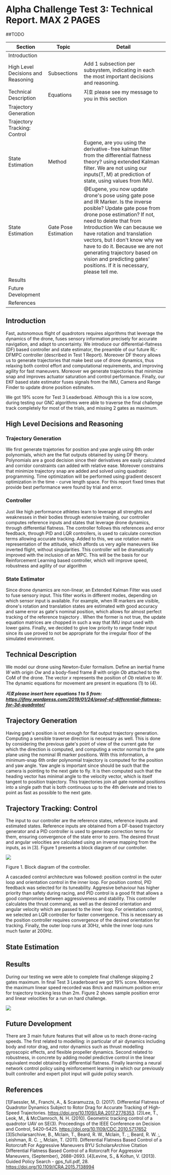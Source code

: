 # Alpha Challenge Test 3: Technical Report. MAX 2 PAGES

##TODO

|Section|Topic|Detail|
|---|---|---|
|Introduction|||
|High Level Decisions and Reasoning| Subsections| Add 1 subsection per subsystem, indicating in each the most important decisions and reasoning.|
|Technical Description| Equations| 지호 please see my message to you in this section|
|Trajectory Generation|||
|Trajectory Tracking: Control|||
|State Estimation| Method| Eugene, are you using the derivative-free kalman filter from the differential flatness theory? using extended Kalman filter. We are not using our inputs(T, M) at prediction of state, using values from IMU.|
|State Estimation| Gate Pose Estimation| @Eugene, you now update drone's pose using gate pose and IR Marker. Is the inverse posible? Update gate pose from drone pose estimation? If not, need to delete that from Introduction   We can because we have rotation and translation vectors, but I don't know why we have to do it. Because we are not generating trajectory based on vision and predicting gates' positions. If it is necessary, please tell me.|
|Results|||
|Future Development|||
|References|||

## Introduction

Fast, autonomous flight of quadrotors requires algorithms that leverage the dynamics of the drone, fuses sensory information precisely for accurate navigation, and adapt to uncertainty. We introduce our differential-flatness (DF) based controller and state estimator, the preamble of our future RL-DFMPC controller (described in Test 1 Report). Moreover DF theory allows us to generate trajectories that make best use of drone dynamics, thus relaxing both control effort and computational requirements, and improving agility for fast maneuvers. Moreover we generate trajectories that minimize snap and improves actuator saturation and control performance. Finally, our EKF based state estimator fuses signals from the IMU, Camera and Range Finder to update drone position estimates.  

We got 19% score for Test 3 Leaderboad. Although this is a low score, during testing our GNC algorithms were able to traverse the final challenge track completely for most of the trials, and missing 2 gates as maximum.  


## High Level Decisions and Reasoning

### Trajectory Generation

We first generate trajetories for position and yaw angle using 6th order polynomials, which are the flat outputs obtained by using DF theory. Polynomials are a good decision since their derivatives are easily calculated and corridor constraints can added with relative ease. Moreover constrains that minimize trajectory snap are added and solved using quadratic programming.  Time optimization will be performed using gradient descent optimization in the time - curve length space. For this report fixed times that provide best performance were found by trial and error.  

### Controller
Just like high performance athletes learn to leverage all strenghts and weaknesses in their bodies through extensive training, our controller computes reference inputs and states that leverage drone dynamics, through differential flatness. The controller follows this references and error feedback, through PID and LQR controllers, is used to calculate correction terms allowing accurate tracking. Added to this, we use rotation matrix representation of the attitude, which affords us very agile maneuvers like inverted flight, without singularities. This controller will be dramatically improved with the inclusion of an MPC. This will be the basis for our Reinforcement Learning based controller, which will improve speed, robustness and agility of our algorithm

### State Estimator
Since drone dynamics are non-linear, an Extended Kalman Filter was used to fuse sensory input. This filter works in different modes, depending on which sensor input is available. For example, when IR markers are visible, drone's rotation and translation states are estimated with good accuracy and same error as gate's nominal position, which allows for almost perfect tracking of the reference trajectory . When the former is not true, the update equation matrices are chopped in such a way that IMU input used with lower gains. Finally, we decided to give low priority to range finder input since its use proved to not be appropriate for the irregular floor of the simulated environment.


## Technical Description
We model our drone using Newton-Euler formalism. Define an inertial frame *W* with origin *Ow* and a body-fixed frame *B* with origin *Ob* attached to the CoM of the drone. The vector *x* represents the position of *Ob* relative to *W*. The dynamic equations for movement are present in equations (1) to (4).

***지호 please insert here equations 1 to 5 from: https://jfmy.wordpress.com/2019/01/24/proof-of-differential-flatness-for-3d-quadrotor/***

## Trajectory Generation

Having gate's position is not enough for flat output trajectory generation. Computing a sensible traverse direction is necessary as well. This is done by considering the previous gate's point of view of the current gate for which the direction is computed, and computing a vector normal to the gate plane using the nominal IR marker positions. With this information, a minimum-snap 6th order polynomial trajectory is computed for the position and yaw angle. Yaw angle is important since should be such that the camera is pointing to the next gate to fly. It is then computed such that the heading vector has minimal angle to the velocity vector, which is itself tangent to position trajectory. This trajectories join all gate nominal positions into a single path that is both continuous up to the 4th derivate and tries to point as fast as possible to the next gate.

## Trajectory Tracking: Control

The input to our controller are the reference states, reference inputs and estimated states. Reference inputs are obtained from a DF-based trajectory generator and a PID controller is used to generate correction terms for them, ensuring convergence of the state error to zero. The desired thrust and angular velocities are calculated using an inverse mapping from the inputs, as in [3]. Figure 1 presents a block diagram of our controller. 

<img src = "Fig X. Alpha Pilot Control Diagram.png">

Figure 1. Block diagram of the controller.

A cascaded control architecture was followed: position control in the outer loop and orientation control in the inner loop. For position control, PID feedback was selected for its tuneability. Aggresive behaviour has higher priority than safety during racing, and PID control is a good fit that allows a good compromise between aggressiveness and stability. This controller calculates the thrust command, as well as the desired orientation and angular velocity which are passed to the inner loop. For orientation control, we selected an LQR controller for faster convergence. This is necessary as the position controller requires convergence of the desired orientation for tracking. Finally, the outer loop runs at 30Hz, while the inner loop runs much faster at 200Hz.

## State Estimation




## Results

During our testing we were able to complete final challenge skipping 2 gates maximum. In final Test 3 Leaderboard we got 19% score. Moreover, the maximum linear speed recorded was 8m/s and maximum position error for trajectory tracking less than 2m. Figure 2 shows sample position error and linear velocities for a run on hard challenge.

<img src = "HardChallenge_Velocities.png">


## Future Development

There are 3 main future features that will allow us to reach drone-racing speeds. The first related to modelling: in particular of air dynamics including body and rotor drag, and rotor dynamics such as thrust modelling  gyroscopic effects, and flexible propeller dynamics. Second related to robustness, in concrete by adding model predictive control in the linear equivalent model obtained by differential flatness. Finally learning a neural network control policy using reinforcement learning in which our previously built controller and expert pilot input will guide policy search.

## References
[1]Faessler, M., Franchi, A., & Scaramuzza, D. (2017). Differential Flatness of Quadrotor Dynamics Subject to Rotor Drag for Accurate Tracking of High-Speed Trajectories. https://doi.org/10.1109/LRA.2017.2776353.
[2]Lee, T., Leok, M., & McClamroch, N. H. (2010). Geometric tracking control of a quadrotor UAV on SE(3). Proceedings of the IEEE Conference on Decision and Control, 5420–5425. https://doi.org/10.1109/CDC.2010.5717652
[3]Scholarsarchive, B., Mclain, T., Beard, R. W., Mclain, T. ;, Beard, R. W. ;, Leishman, R. C. ;, Mclain, T. (2011). Differential Flatness Based Control of a Rotorcraft For Aggressive Maneuvers BYU ScholarsArchive Citation Differential Flatness Based Control of a Rotorcraft For Aggressive Maneuvers, (September), 2688–2693. 
[4]Levine, S., & Koltun, V. (2013). Guided Policy Search - gps_full.pdf, 28. https://doi.org/10.1109/ICRA.2015.7138994




